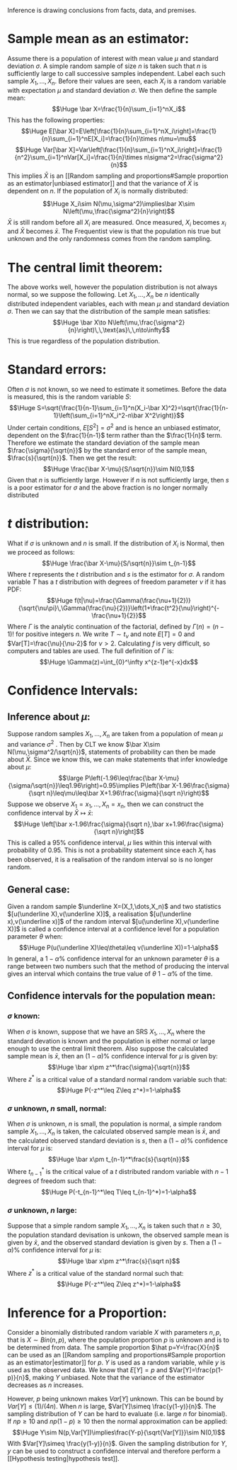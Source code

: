 Inference is drawing conclusions from facts, data, and premises.

# Sample mean as an estimator:

Assume there is a population of interest with mean value $\mu$ and standard deviation $\sigma$. A simple random sample of size $n$ is taken such that $n$ is sufficiently large to call successive samples independent. Label each such sample $X_1,\dots,X_n$. Before their values are seen, each $X_i$ is a random variable with expectation $\mu$ and standard deviation $\sigma$. We then define the sample mean:$$\Huge \bar X=\frac{1}{n}\sum_{i=1}^nX_i$$This has the following properties:$$\Huge E[\bar X]=E\left[\frac{1}{n}\sum_{i=1}^nX_i\right]=\frac{1}{n}\sum_{i=1}^nE[X_i]=\frac{1}{n}\times n\mu=\mu$$$$\Huge Var[\bar X]=Var\left[\frac{1}{n}\sum_{i=1}^nX_i\right]=\frac{1}{n^2}\sum_{i=1}^nVar[X_i]=\frac{1}{n}\times n\sigma^2=\frac{\sigma^2}{n}$$This implies $\bar X$ is an [[Random sampling and proportions#Sample proportion as an estimator|unbiased estimator]] and that the variance of $\bar X$ is dependent on $n$. If the population of $X_i$ is normally distributed: $$\Huge X_i\sim N(\mu,\sigma^2)\implies\bar X\sim N\left(\mu,\frac{\sigma^2}{n}\right)$$$\bar X$ is still random before all $X_i$ are measured. Once measured, $X_i$ becomes $x_i$ and $\bar X$ becomes $\bar x$. The Frequentist view is that the population nis true but unknown and the only randomness comes from the random sampling. 

# The central limit theorem:

The above works well, however the population distribution is not always normal, so we suppose the following. Let $X_1,\dots,X_n$ be $n$ identically distributed independent variables, each with mean $\mu$ and standard deviation $\sigma$. Then we can say that the distribution of the sample mean satisfies:$$\Huge \bar X\to N\left(\mu,\frac{\sigma^2}{n}\right)\,\,\text{as}\,\,n\to\infty$$This is true regardless of the population distribution. 

# Standard errors:

Often $\sigma$ is not known, so we need to estimate it sometimes. Before the data is measured, this is the random variable $S$:$$\Huge S=\sqrt{\frac{1}{n-1}\sum_{i=1}^n(X_i-\bar X)^2}=\sqrt{\frac{1}{n-1}\left(\sum_{i=1}^nX_i^2-n\bar X^2\right)}$$Under certain conditions, $E[S^2]=\sigma^2$ and is hence an unbiased estimator, dependent on the $\frac{1}{n-1}$ term rather than the $\frac{1}{n}$ term. Therefore we estimate the standard deviation of the sample mean $\frac{\sigma}{\sqrt{n}}$ by the standard error of the sample mean, $\frac{s}{\sqrt{n}}$. Then we get the result:$$\Huge \frac{\bar X-\mu}{S/\sqrt{n}}\sim N(0,1)$$Given that $n$ is sufficiently large. However if $n$ is not sufficiently large, then $s$ is a poor estimator for $\sigma$ and the above fraction is no longer normally distributed

# $t$ distribution:

What if $\sigma$ is unknown and $n$ is small. If the distribution of $X_i$ is Normal, then we proceed as follows:$$\Huge \frac{\bar X-\mu}{S/\sqrt{n}}\sim t_{n-1}$$Where $t$ represents the $t$ distribution and $s$ is the estimator for $\sigma$. A random variable $T$ has a $t$ distribution with degrees of freedom parameter $\nu$ if it has PDF:$$\Huge f(t|\nu)=\frac{\Gamma(\frac{\nu+1}{2})}{\sqrt{\nu\pi}\,\Gamma(\frac{\nu}{2})}\left(1+\frac{t^2}{\nu}\right)^{-\frac{\nu+1}{2}}$$Where $\Gamma$ is the analytic continuation of the factorial, defined by $\Gamma(n)=(n-1)!$ for positive integers $n$. We write $T\sim t_\nu$ and note $E[T]=0$ and $Var[T]=\frac{\nu}{\nu-2}$ for $\nu>2$. Calculating $f$ is very difficult, so computers and tables are used. The full definition of $\Gamma$ is:$$\Huge \Gamma(z)=\int_{0}^\infty x^{z-1}e^{-x}dx$$

# Confidence Intervals:

## Inference about $\mu$:
Suppose random samples $X_1,\dots,X_n$ are taken from a population of mean $\mu$ and variance $\sigma^2$ . Then by CLT we know $\bar X\sim N(\mu,\sigma^2/\sqrt{n})$, statements of probability can then be made about $\bar X$. Since we know this, we can make statements that infer knowledge about $\mu$:$$\large P\left(-1.96\leq\frac{\bar X-\mu}{\sigma/\sqrt{n}}\leq1.96\right)=0.95\implies P\left(\bar X-1.96\frac{\sigma}{\sqrt n}\leq\mu\leq\bar X+1.96\frac{\sigma}{\sqrt n}\right)$$
Suppose we observe $X_1=x_1,\dots, X_n=x_n$, then we can construct the confidence interval by $\bar X\mapsto\bar x$:$$\Huge \left[\bar x-1.96\frac{\sigma}{\sqrt n},\bar x+1.96\frac{\sigma}{\sqrt n}\right]$$This is called a $95$% confidence interval, $\mu$ lies within this interval with probability of $0.95$. This is not a probability statement since each $X_i$ has been observed, it is a realisation of the random interval so is no longer random.

## General case:
Given a random sample $\underline X=(X_1,\dots,X_n)$ and two statistics $[u(\underline X),v(\underline X)]$, a realisation $[u(\underline x),v(\underline x)]$ of the random interval $[u(\underline X),v(\underline X)]$ is called a confidence interval at a confidence level for a population parameter $\theta$ when:$$\Huge P(u(\underline X)\leq\theta\leq v(\underline X))=1-\alpha$$In general, a $1-\alpha$% confidence interval for an unknown parameter $\theta$ is a range between two numbers such that the method of producing the interval gives an interval which contains the true value of $\theta$ $1-\alpha$% of the time.

## Confidence intervals for the population mean:

### $\sigma$  known:
When $\sigma$ is known, suppose that we have an SRS $X_1,\dots,X_n$ where the standard devation is known and the population is either normal or large enough to use the central limit theorem. Also suppose the calculated sample mean is $\bar x$, then an $(1-\alpha)$% confidence interval for $\mu$ is given by:$$\Huge \bar x\pm z^*\frac{\sigma}{\sqrt{n}}$$Where $z^*$ is a critical value of a standard normal random variable such that:$$\Huge P(-z^*\leq Z\leq z^*)=1-\alpha$$

### $\sigma$ unknown, $n$ small, normal:
When $\sigma$ is unknown, $n$ is small, the population is normal, a simple random sample $X_1,\dots,X_n$ is taken, the calculated observed sample mean is $\bar x$, and the calculated observed standard deviation is  $s$, then a $(1-\alpha)$% confidence interval for $\mu$ is:$$\Huge \bar x\pm t_{n-1}^*\frac{s}{\sqrt{n}}$$Where $t_{n-1}^*$ is the critical value of a $t$ distributed random variable with $n-1$ degrees of freedom such that:$$\Huge P(-t_{n-1}^*\leq T\leq t_{n-1}^*)=1-\alpha$$
### $\sigma$ unknown, $n$ large:
Suppose that a simple random sample $X_1,\dots,X_n$ is taken such that $n\geq30$, the population standard devisation is unkown, the observed sample mean is given by $\bar x$, and the observed standard deviation is given by $s$. Then a $(1-\alpha)$% confidence interval for $\mu$ is:$$\Huge \bar x\pm z^*\frac{s}{\sqrt n}$$Where $z^*$ is a critical value of the standard normal such that:$$\Huge P(-z^*\leq Z\leq z^*)=1-\alpha$$

# Inference for a Proportion:

Consider a binomially distributed random variable $X$ with parameters $n,p$, that is $X\sim Bin(n,p)$, where the population proportion $p$ is unknown and is to be determined from data. The sample proportion $\hat p=Y=\frac{X}{n}$ can be used as an [[Random sampling and proportions#Sample proportion as an estimator|estimator]] for $p$. $Y$ is used as a random variable, while $y$ is used as the observed data. We know that $E[Y]=p$ and $Var[Y]=\frac{p(1-p)}{n}$, making $Y$ unbiased. Note that the variance of the estimator decreases as $n$ increases.

However, $p$ being unknown makes $Var[Y]$ unknown. This can be bound by $Var[Y]\leq (1)/(4n)$. When $n$ is large, $Var[Y]\simeq \frac{y(1-y)}{n}$. The sampling distribution of $Y$ can be hard to evaluate (i.e. large $n$ for binomial). If $np\geq10$ and $np(1-p)\geq10$ then the normal approximation can be applied:$$\Huge Y\sim N(p,Var[Y])\implies\frac{Y-p}{\sqrt{Var[Y]}}\sim N(0,1)$$With $Var[Y]\simeq \frac{y(1-y)}{n}$. Given the sampling distribution for $Y$, $y$ can be used to construct a confidence interval and therefore perform a [[Hypothesis testing|hypothesis test]].